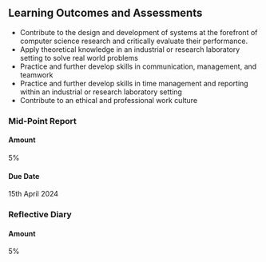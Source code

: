 
## Learning Outcomes and Assessments
- Contribute to the design and development of systems at the forefront of computer science research and critically evaluate their performance.
- Apply theoretical knowledge in an industrial or research laboratory setting to solve real world problems
- Practice and further develop skills in communication, management, and teamwork
- Practice and further develop skills in time management and reporting within an industrial or research laboratory setting
- Contribute to an ethical and professional work culture

### Mid-Point Report
#### Amount
5%
#### Due Date
15th April 2024


### Reflective Diary
#### Amount
5%
